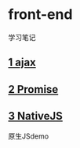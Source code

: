 # front-end
学习笔记
## [1 ajax](https://github.com/FanYaoFan/front-end/tree/master/ajax) 
## [2 Promise](https://github.com/FanYaoFan/front-end/tree/master/Promise)
## [3 NativeJS](https://github.com/FanYaoFan/front-end/tree/master/NativeJs) 
原生JSdemo
